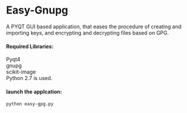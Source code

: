 # Easy-Gnupg
A PYQT GUI based application, that eases the procedure of creating and importing keys, and encrypting and decrypting files based on GPG.

<h4>Required Libraries:</h4>
Pyqt4<br />
gnupg<br />
scikit-image<br />
Python 2.7 is used.<br />

<h4>launch the applcation:</h4>
  <code>python easy-gpg.py</code>
